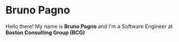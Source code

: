 # Bruno Pagno

Hello there! My name is **Bruno Pagno** and I'm a Software Engineer at **Boston Consulting Group (BCG)**

